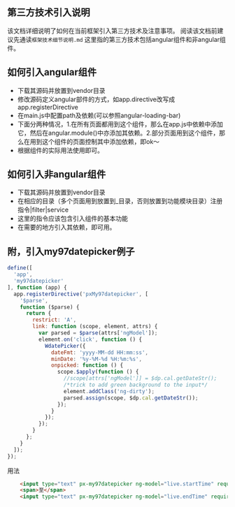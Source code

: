 第三方技术引入说明
----------------------

该文档详细说明了如何在当前框架引入第三方技术及注意事项。
阅读该文档前建议先通读`框架技术细节说明.md`
这里指的第三方技术包括angular组件和非angular组件。


## 如何引入angular组件

- 下载其源码并放置到vendor目录
- 修改源码定义angular部件的方式，如app.directive改写成app.registerDirective
- 在main.js中配置path及依赖(可以参照angular-loading-bar)
- 下面分两种情况，1.在所有页面都用到这个组件，那么在app.js中依赖中添加它，然后在angular.module()中亦添加其依赖。2.部分页面用到这个组件，那么在用到这个组件的页面控制其中添加依赖，即ok～
- 根据组件的实际用法使用即可。

## 如何引入非angular组件

- 下载其源码并放置到vendor目录
- 在相应的目录（多个页面用到放置到_目录，否则放置到功能模块目录）注册指令|filter|service
- 这里的指令应该包含引入组件的基本功能
- 在需要的地方引入其依赖，即可用。


## 附，引入my97datepicker例子

```javascript
define([
  'app',
  'my97datepicker'
], function (app) {
  app.registerDirective('pxMy97datepicker', [
    '$parse',
    function ($parse) {
      return {
        restrict: 'A',
        link: function (scope, element, attrs) {
          var parsed = $parse(attrs['ngModel']);
          element.on('click', function () {
            WdatePicker({
              dateFmt: 'yyyy-MM-dd HH:mm:ss',
              minDate: '%y-%M-%d %H:%m:%s',
              onpicked: function () {
                scope.$apply(function () {
                  //scope[attrs['ngModel']] = $dp.cal.getDateStr();
                  /*trick to add green background to the input*/
                  element.addClass('ng-dirty');
                  parsed.assign(scope, $dp.cal.getDateStr());
                });
              }
            });
          });
        }
      };
    }
  ]);
});
```

用法
```html
    <input type="text" px-my97datepicker ng-model="live.startTime" required ng-disabled="isLive">
    <span>至</span>
    <input type="text" px-my97datepicker ng-model="live.endTime" required px-focusme="focusEndTime" ng-disabled="isLive">
```